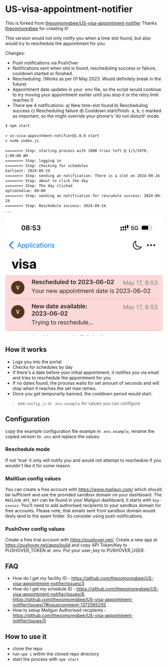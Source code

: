 # US-visa-appointment-notifier


This is forked from [theoomoregbee/US-visa-appointment-notifier](https://github.com/theoomoregbee/US-visa-appointment-notifier) Thanks [theoomoregbee](https://github.com/theoomoregbee) for creating it!

This version would not only notify you when a time slot found, but also would try to reschedule the appointment for you.

Changes:

- Push notifications via PushOver
- Notifications sent when slot is found, rescheduling success or failure, cooldown started or finished.
- Rescheduling. (Works as per 01 May 2023. Would definitely break in the future)
- Appointment date updates in your .env file, so the script would continue to try moving your appointment earlier until you stop it or the retry limit reaches 0
- There are 4 notifications: a) New time-slot found b) Rescheduling success c) Rescheduling failure d) Cooldown start/finish. a, b, c marked as important, so the might override your phone's 'do not disturb' mode.

```
$ npm start

> us-visa-appointment-notifier@1.0.0 start
> node index.js

=====>>> Step: starting process with 1000 tries left @ 1/1/1970, 1:00:00 AM
=====>>> Step: logging in
=====>>> Step: checking for schedules
Earliest: 2024-09-24
=====>>> Step: sending an notification: There is a slot on 2024-09-24
=====>>> Step: about to click the day
=====>>> Step: The day clicked
optionValue: 09:00
=====>>> Step: sending an notification for rescudule success: 2024-09-24
=====>>> Step: Reschedule success: 2024-09-24 
...
```

![push notification sample](./push-over-success.jpg)


## How it works

* Logs you into the portal
* Checks for schedules by day 
* If there's a date before your initial appointment, it notifies you via email and tries to reschedule the appointment for you
* If no dates found, the process waits for set amount of seconds and will stop when it reaches the set max retries.
* Once you get temporarily banned, the cooldown period would start.
> see `config.js` or `.env.example` for values you can configure

## Configuration

copy the example configuration file exampe in `.env.example`, rename the copied version to `.env` and replace the values.

### Reschedule mode

If not 'true' it only will notify you and would not attempt to reschedule if you wouldn't like it for some reason.

### MailGun config values 

You can create a free account with https://www.mailgun.com/ which should be sufficient and use the provided sandbox domain on your dashboard. The `MAILGUN_API_KEY` can be found in your Mailgun dashboard, it starts with `key-xxxxxx`. You'll need to add authorised recipients to your sandbox domain for free accounts. Please note, that emails sent from sandbox domain would likely land to the spam folder. So consider using push notifications.

### PushOver config values 

Create a free trial account with https://pushover.net/. Create a new app at https://pushover.net/apps/build and copy API Token/Key to PUSHOVER_TOKEN at .env. Put your user_key to PUSHOVER_USER.



## FAQ

* How do I get my facility ID - https://github.com/theoomoregbee/US-visa-appointment-notifier/issues/3
* How do I get my schedule ID - https://github.com/theoomoregbee/US-visa-appointment-notifier/issues/8, https://github.com/theoomoregbee/US-visa-appointment-notifier/issues/7#issuecomment-1372565292
* How to setup Mailgun Authorised recipients - https://github.com/theoomoregbee/US-visa-appointment-notifier/issues/5

## How to use it

* clone the repo 
* run `npm i` within the cloned repo directory
* start the process with `npm start`


